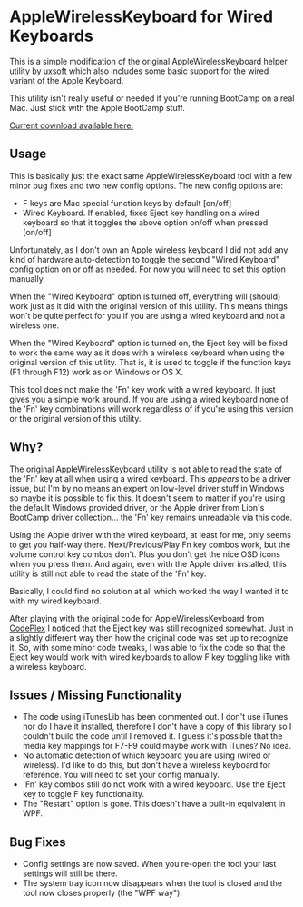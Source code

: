 AppleWirelessKeyboard for Wired Keyboards
=========================================

This is a simple modification of the original AppleWirelessKeyboard helper 
utility by [uxsoft](http://uxsoft.cz/projects/applewirelesskeyboard/) which
also includes some basic support for the wired variant of the Apple Keyboard.

This utility isn't really useful or needed if you're running BootCamp on a real
Mac. Just stick with the Apple BootCamp stuff.

[Current download available here.](https://github.com/downloads/gered/AppleWirelessKeyboard/AppleWirelessKeyboard.exe)

Usage
-----

This is basically just the exact same AppleWirelessKeyboard tool with a few
minor bug fixes and two new config options. The new config options are:

* F keys are Mac special function keys by default [on/off]
* Wired Keyboard. If enabled, fixes Eject key handling on a wired keyboard so that it toggles the above option on/off when pressed [on/off]

Unfortunately, as I don't own an Apple wireless keyboard I did not add any kind
of hardware auto-detection to toggle the second "Wired Keyboard" config option
on or off as needed. For now you will need to set this option manually.

When the "Wired Keyboard" option is turned off, everything will (should) work
just as it did with the original version of this utility. This means things
won't be quite perfect for you if you are using a wired keyboard and not a 
wireless one.

When the "Wired Keyboard" option is turned on, the Eject key will be fixed to
work the same way as it does with a wireless keyboard when using the original 
version of this utility. That is, it is used to toggle if the function keys (F1 
through F12) work as on Windows or OS X.

This tool does not make the 'Fn' key work with a wired keyboard. It just
gives you a simple work around. If you are using a wired keyboard none of the
'Fn' key combinations will work regardless of if you're using this version or the
original version of this utility.

Why?
----

The original AppleWirelessKeyboard utility is not able to read the state of the 
'Fn' key at all when using a wired keyboard. This _appears_ to be a driver issue, 
but I'm by no means an expert on low-level driver stuff in Windows so maybe it 
is possible to fix this. It doesn't seem to matter if you're using the default 
Windows provided driver, or the Apple driver from Lion's BootCamp driver 
collection... the 'Fn' key remains unreadable via this code.

Using the Apple driver with the wired keyboard, at least for me, only seems to 
get you half-way there. Next/Previous/Play Fn key combos work, but the volume 
control key combos don't. Plus you don't get the nice OSD icons when you press 
them. And again, even with the Apple driver installed, this utility is still not
able to read the state of the 'Fn' key.

Basically, I could find no solution at all which worked the way I wanted it to
with my wired keyboard.

After playing with the original code for AppleWirelessKeyboard from 
[CodePlex](http://applewirelesskbrd.codeplex.com/) I noticed that the Eject key
was still recognized somewhat. Just in a slightly different way then how the
original code was set up to recognize it. So, with some minor code tweaks, I
was able to fix the code so that the Eject key would work with wired keyboards 
to allow F key toggling like with a wireless keyboard.

Issues / Missing Functionality
------------------------------

* The code using iTunesLib has been commented out. I don't use iTunes nor do I have it installed, therefore I don't have a copy of this library so I couldn't build the code until I removed it. I guess it's possible that the media key mappings for F7-F9 could maybe work with iTunes? No idea.
* No automatic detection of which keyboard you are using (wired or wireless). I'd like to do this, but don't have a wireless keyboard for reference. You will need to set your config manually.
* 'Fn' key combos still do not work with a wired keyboard. Use the Eject key to toggle F key functionality.
* The "Restart" option is gone. This doesn't have a built-in equivalent in WPF.

Bug Fixes
---------

* Config settings are now saved. When you re-open the tool your last settings will still be there.
* The system tray icon now disappears when the tool is closed and the tool now closes properly (the "WPF way").
